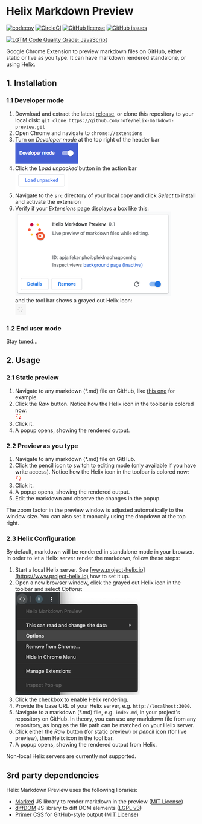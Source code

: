 # Helix Markdown Preview

[![codecov](https://img.shields.io/codecov/c/github/adobe/helix-markdown-preview.svg)](https://codecov.io/gh/adobe/helix-markdown-preview)
[![CircleCI](https://img.shields.io/circleci/project/github/adobe/helix-markdown-preview/main.svg)](https://circleci.com/gh/adobe/helix-markdown-preview/tree/main)
[![GitHub license](https://img.shields.io/github/license/adobe/helix-markdown-preview.svg)](https://github.com/adobe/helix-markdown-preview/blob/main/LICENSE.txt)
[![GitHub issues](https://img.shields.io/github/issues/adobe/helix-markdown-preview.svg)](https://github.com/adobe/helix-markdown-preview/issues)

[![LGTM Code Quality Grade: JavaScript](https://img.shields.io/lgtm/grade/javascript/g/adobe/helix-markdown-preview.svg?logo=lgtm&logoWidth=18)](https://lgtm.com/projects/g/adobe/helix-markdown-preview)

Google Chrome Extension to preview markdown files on GitHub, either static or live as you type. It can have markdown rendered standalone, or using Helix.

## 1. Installation

### 1.1 Developer mode
1. Download and extract the latest [release](https://github.com/adobe/helix-markdown-preview/releases), or clone this repository to your local disk: `git clone https://github.com/rofe/helix-markdown-preview.git`
2. Open Chrome and navigate to `chrome://extensions`
3. Turn on _Developer mode_ at the top right of the header bar<br />
![Developer mode](doc/install_developer_mode.png)
4. Click the _Load unpacked_ button in the action bar<br />
![Load unpacked](doc/install_load_unpacked.png)
5. Navigate to the `src` directory of your local copy and click _Select_ to install and activate the extension
6. Verify if your _Extensions_ page displays a box like this:<br />
![Extension box](doc/install_extension_box.png)<br />
   and the tool bar shows a grayed out Helix icon:<br />
![Extension icon disabled](doc/install_toolbar_icon.png)

### 1.2 End user mode
Stay tuned...


## 2. Usage

### 2.1 Static preview
1. Navigate to any markdown (\*.md) file on GitHub, like [this one](https://github.com/adobe/project-helix.io/blob/main/index.md) for example.
2. Click the _Raw_ button. Notice how the Helix icon in the toolbar is colored now:<br />
![Extension icon enabled](src/images/helix_logo_16.png)
3. Click it.
4. A popup opens, showing the rendered output.

### 2.2 Preview as you type
1. Navigate to any markdown (\*.md) file on GitHub.
2. Click the pencil icon to switch to editing mode (only available if you have write access). Notice how the Helix icon in the toolbar is colored now:<br />
![Extension icon enabled](src/images/helix_logo_16.png)
3. Click it.
4. A popup opens, showing the rendered output.
5. Edit the markdown and observe the changes in the popup.

The zoom factor in the preview window is adjusted automatically to the window size. You can also set it manually using the dropdown at the top right.

### 2.3 Helix Configuration

By default, markdown will be rendered in standalone mode in your browser. In order to let a Helix server render the markdown, follow these steps:

1. Start a local Helix server. See [www.project-helix.io](https://www.project-helix.io) how to set it up.
2. Open a new browser window, click the grayed out Helix icon in the toolbar and select _Options_:<br />
![Context menu - Options](doc/contextmenu_options.png)
3. Click the checkbox to enable Helix rendering.
4. Provide the base URL of your Helix server, e.g. `http://localhost:3000`.
5. Navigate to a markdown (\*.md) file, e.g. `index.md`, in your project's repository on GitHub. In theory, you can use any markdown file from any repository, as long as the file path can be matched on your Helix server.
6. Click either the _Raw_ button (for static preview) or _pencil_ icon (for live preview), then Helix icon in the tool bar.
7. A popup opens, showing the rendered output from Helix.

Non-local Helix servers are currently not supported.

## 3rd party dependencies

Helix Markdown Preview uses the following libraries:
* [Marked](https://github.com/markedjs/marked) JS library to render markdown in the preview ([MIT License](https://opensource.org/licenses/MIT))
* [diffDOM](https://github.com/fiduswriter/diffDOM) JS library to diff DOM elements ([LGPL v3](https://www.gnu.org/licenses/lgpl-3.0.txt))
* [Primer](https://primer.style/) CSS for GitHub-style output ([MIT License](https://opensource.org/licenses/MIT))
